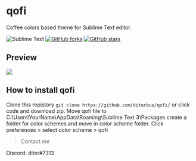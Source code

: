 # qofi
Coffee colors based theme for Sublime Text editor.

![Sublime Text](https://img.shields.io/badge/sublime_text-%23575757.svg?style=for-the-badge&logo=sublime-text&logoColor=important) [![GitHub forks](https://img.shields.io/github/forks/freakyelf/qofi?color=%23FF9800&logo=%23FF9800&logoColor=%23FF9800&style=for-the-badge)](https://github.com/freakyelf/qofi/network) [![GitHub stars](https://img.shields.io/github/stars/freakyelf/qofi?color=%23FF9800&logo=%23FF9800&logoColor=%23FF9800&style=for-the-badge)](https://github.com/freakyelf/qofi/stargazers) 
## Preview
![](https://i.imgur.com/SoRmQqL.png)

## How to install qofi

Clone this repistory `git clone https://github.com/diterbus/qofi/` or click code and download zip. Move qofi file to C:\Users\YourName\AppData\Roaming\Sublime Text 3\Packages create a folder for color schemes and move in color scheme folder. Click preferences > select color scheme > qofi


> Contact me

Discord: diter#7313
